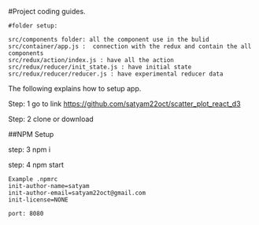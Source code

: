 #Project coding  guides.

```
#folder setup:

src/components folder: all the component use in the bulid
src/container/app.js :  connection with the redux and contain the all components
src/redux/action/index.js : have all the action
src/redux/reducer/init_state.js : have initial state
src/redux/reducer/reducer.js : have experimental reducer data
```
The following explains how to setup app.

Step: 1 go to link
https://github.com/satyam22oct/scatter_plot_react_d3

Step: 2 clone or download

##NPM Setup

step: 3 npm i

step: 4 npm start


```
Example .npmrc
init-author-name=satyam
init-author-email=satyam22oct@gmail.com
init-license=NONE
```

```
port: 8080
```
